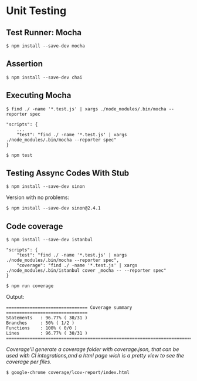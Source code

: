 # Unit Testing

## Test Runner: Mocha

`
$ npm install --save-dev mocha
`

## Assertion

`
$ npm install --save-dev chai
`

## Executing Mocha

`
$ find ./ -name '*.test.js' | xargs ./node_modules/.bin/mocha --reporter spec
`

```
"scripts": {
    ...
    "test": "find ./ -name '*.test.js' | xargs ./node_modules/.bin/mocha --reporter spec"
}
```

`
$ npm test
`

## Testing Assync Codes With Stub

`
$ npm install --save-dev sinon 
`

Version with no problems:

`
$ npm install --save-dev sinon@2.4.1
`

## Code coverage

`
$ npm install --save-dev istanbul
`

```
"scripts": {
    "test": "find ./ -name '*.test.js' | xargs ./node_modules/.bin/mocha --reporter spec",
    "coverage": "find ./ -name '*.test.js' | xargs ./node_modules/.bin/istanbul cover _mocha -- --reporter spec"
}
```

` $ npm run coverage
`

Output:

```
=============================== Coverage summary ===============================
Statements   : 96.77% ( 30/31 )
Branches     : 50% ( 1/2 )
Functions    : 100% ( 0/0 )
Lines        : 96.77% ( 30/31 )
================================================================================
```

_Coverage'll generate a coverage folder with coverage.json, that can be used with CI integrations,and a html page wich is a pretty view to see the coverage per files._

`$ google-chrome coverage/lcov-report/index.html`
